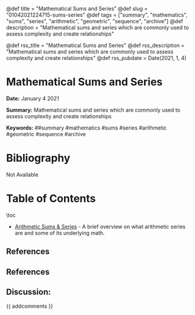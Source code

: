 @def title = "Mathematical Sums and Series"
@def slug = "01042021224715-sums-series"
@def tags = ["summary", "mathematics", "sums", "series", "arithmetic", "geometric", "sequence", "archive"]
@def description = "Mathematical sums and series which are commonly used to assess complexity and create relationships"

@def rss_title = "Mathematical Sums and Series"
@def rss_description = "Mathematical sums and series which are commonly used to assess complexity and create relationships"
@def rss_pubdate = Date(2021, 1, 4)


Mathematical Sums and Series
=========

**Date:** January 4 2021

**Summary:** Mathematical sums and series which are commonly used to assess complexity and create relationships

**Keywords:** ##summary #mathematics #sums #series #arithmetic #geometric #sequence #archive

Bibliography
==========

Not Available

Table of Contents
=========

\toc

  * [Arithmetic Sums & Series](/01052021044121-arithmetic-series.md) - A brief overview on what arithmetic series are and some of its underlying math.

## References

## References
## Discussion: 

{{ addcomments }}
